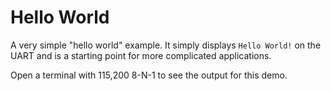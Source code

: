 # Hello World

A very simple "hello world" example.  It simply displays `Hello World!`
on the UART and is a starting point for more complicated applications.

Open a terminal with 115,200 8-N-1 to see the output for this demo.
